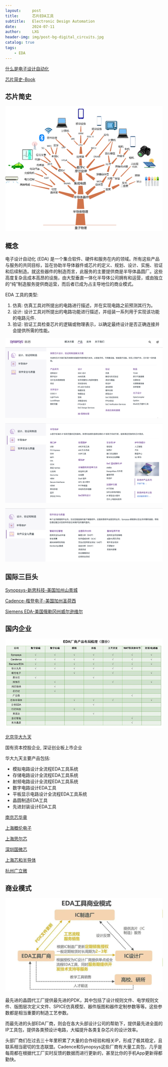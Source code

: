 ```yaml
---
layout:     post
title:      芯片EDA工具
subtitle:   Electronic Design Automation 
date:       2024-07-11
author:     LXG
header-img: img/post-bg-digital_circuits.jpg
catalog: true
tags:
    - EDA
---
```


[什么是电子设计自动化](https://www.synopsys.com/zh-cn/glossary/what-is-electronic-design-automation.html)

[芯片简史-Book](https://wangbo66.com/books/%E8%8A%AF%E7%89%87%E7%AE%80%E5%8F%B2)

## 芯片简史

![chip_history](/images/iresearch/chip_history.png)

## 概念

电子设计自动化 (EDA) 是一个集合软件、硬件和服务在内的领域。所有这些产品与服务的共同目标，旨在协助半导体器件或芯片的定义、规划、设计、实施、验证和后续制造。就这些器件的制造而言，此服务的主要提供商是半导体晶圆厂。这些高度复杂且成本高昂的设施，由大型垂直一体化半导体公司拥有和运营，或由独立的“纯”制造服务提供商运营，而后者已成为占主导地位的商业模式。

EDA 工具的类型:

1. 仿真: 仿真工具对所提出的电路进行描述，并在实现电路之前预测其行为。
2. 设计: 设计工具对所提出的电路功能进行描述，并组装一系列用于实现该功能的电路元件.
3. 验证: 验证工具检查芯片的逻辑或物理表示，以确定最终设计是否正确连接并会提供所需的性能。

![semi_eda_1](/images/iresearch/semi_eda_1.png)

![semi_eda_2](/images/iresearch/semi_eda_2.png)

![semi_eda_3](/images/iresearch/semi_eda_3.png)

## 国际三巨头

[Synopsys-新思科技-美国加州山景城](https://www.synopsys.com/zh-cn.html)

[Cadence-楷登电子-美国加州圣荷西](https://www.cadence.com/zh_CN/home/company.html)

[Siemens EDA-美国俄勒冈州威尔逊维尔](https://www.siemens.com/cn/zh.html)

## 国内企业

![semi_eda_4](/images/iresearch/semi_eda_4.png)

[北京华大九天](https://empyrean.com.cn/)

国有资本控股企业, 深证创业板上市企业

华大九天主要产品包括:

* 模拟电路设计全流程EDA工具系统
* 存储电路设计全流程EDA工具系统
* 射频电路设计全流程EDA工具系统
* 数字电路设计EDA工具
* 平板显示电路设计全流程EDA工具系统
* 晶圆制造EDA工具
* 先进封装设计EDA工具

[南京芯华章](https://www.x-epic.cn/index.html#/zh)

[上海概伦电子](https://www.primarius-tech.com/)

[上海思尔芯](https://www.s2ceda.com/ch/company)

[深圳国微芯](https://www.gwxeda.com/contact/profile.html)

[上海芯和半导体](https://www.xpeedic.com/cn/)

[杭州广立微](https://www.semitronix.com/about/#intro)

## 商业模式

![semi_eda_5](/images/iresearch/semi_eda_5.png)

最先进的晶圆代工厂提供最先进的PDK，其中包括了设计规则文件、电学规则文件、版图层次定义文件、SPICE仿真模型、器件版图和器件定制参数等等。这些参数都是相当重要的制造工艺参数。

而最先进的头部EDA厂商，则会在各大头部设计公司的帮助下，提供最先进全面的IP工具包，提供各类预设计电路，大幅提升各类复杂芯片的设计效率。

头部厂商们在过去三十年里积累了大量的合作经验和相关IP，形成了极其稳定，且联系相当密切的生态联盟。Cadence和Synopsys这些厂商有大量工具包，几乎是每周都在根据代工厂实时反馈的数据而进行更新的，甚至比你的手机App更新得都勤快。










